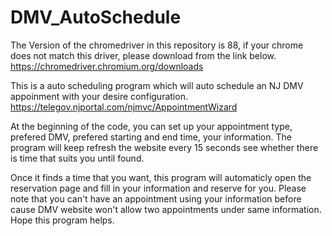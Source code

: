 # DMV_AutoSchedule

The Version of the chromedriver in this repository is 88, if your chrome does not match this driver, please download from the link below.
https://chromedriver.chromium.org/downloads

This is a auto scheduling program which will auto schedule an NJ DMV appoinment with your desire configuration.
https://telegov.njportal.com/njmvc/AppointmentWizard

At the beginning of the code, you can set up your appointment type, prefered DMV, prefered starting and end time, your information. The program will keep refresh the website every 15 seconds see whether there is time that suits you until found.

Once it finds a time that you want, this program will automaticly open the reservation page and fill in your information and reserve for you. Please note that you can't have an appointment using your information before cause DMV website won't allow two appointments under same information.
Hope this program helps.
